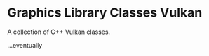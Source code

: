 Graphics Library Classes Vulkan
===============================

A collection of C++ Vulkan classes.

...eventually
